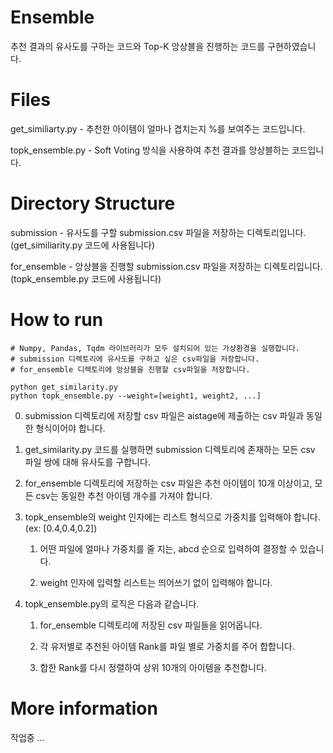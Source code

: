 # Ensemble

추천 결과의 유사도를 구하는 코드와 Top-K 앙상블을 진행하는 코드를 구현하였습니다.

# Files

get_similiarty.py - 추천한 아이템이 얼마나 겹치는지 %를 보여주는 코드입니다. 

topk_ensemble.py - Soft Voting 방식을 사용하여 추천 결과를 앙상블하는 코드입니다.


# Directory Structure

submission - 유사도를 구할 submission.csv 파일을 저장하는 디렉토리입니다. (get_similiarity.py 코드에 사용됩니다)

for_ensemble - 앙상블을 진행할 submission.csv 파일을 저장하는 디렉토리입니다. (topk_ensemble.py 코드에 사용됩니다)

# How to run

```
# Numpy, Pandas, Tqdm 라이브러리가 모두 설치되어 있는 가상환경을 실행합니다.
# submission 디렉토리에 유사도를 구하고 싶은 csv파일을 저장합니다.
# for_ensemble 디렉토리에 앙상블을 진행할 csv파일을 저장합니다.

python get_similarity.py
python topk_ensemble.py --weight=[weight1, weight2, ...]
```

0. submission 디렉토리에 저장할 csv 파일은 aistage에 제출하는 csv 파일과 동일한 형식이어야 합니다. 

1. get_similarity.py 코드를 실행하면 submission 디렉토리에 존재하는 모든 csv 파일 쌍에 대해 유사도를 구합니다.

2. for_ensemble 디렉토리에 저장하는 csv 파일은 추천 아이템이 10개 이상이고, 모든 csv는 동일한 추천 아이템 개수를 가져야 합니다. 

3. topk_ensemble의 weight 인자에는 리스트 형식으로 가중치를 입력해야 합니다. (ex: [0.4,0.4,0.2])

    1. 어떤 파일에 얼마나 가중치를 줄 지는, abcd 순으로 입력하여 결정할 수 있습니다.

    2. weight 인자에 입력할 리스트는 띄어쓰기 없이 입력해야 합니다. 

4. topk_ensemble.py의 로직은 다음과 같습니다.

    1. for_ensemble 디렉토리에 저장된 csv 파일들을 읽어옵니다.

    2. 각 유저별로 추천된 아이템 Rank를 파일 별로 가중치를 주어 합합니다. 

    3. 합한 Rank를 다시 정렬하여 상위 10개의 아이템을 추천합니다.


# More information

작업중 ...